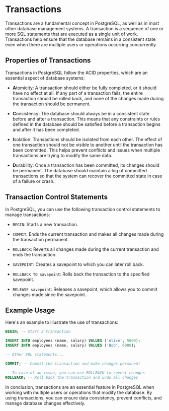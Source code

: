 # Transactions

Transactions are a fundamental concept in PostgreSQL, as well as in most other database management systems. A transaction is a sequence of one or more SQL statements that are executed as a single unit of work. Transactions help ensure that the database remains in a consistent state even when there are multiple users or operations occurring concurrently.

## Properties of Transactions

Transactions in PostgreSQL follow the ACID properties, which are an essential aspect of database systems:

- **A**tomicity: A transaction should either be fully completed, or it should have no effect at all. If any part of a transaction fails, the entire transaction should be rolled back, and none of the changes made during the transaction should be permanent.

- **C**onsistency: The database should always be in a consistent state before and after a transaction. This means that any constraints or rules defined in the database should be satisfied before a transaction begins and after it has been completed.

- **I**solation: Transactions should be isolated from each other. The effect of one transaction should not be visible to another until the transaction has been committed. This helps prevent conflicts and issues when multiple transactions are trying to modify the same data.

- **D**urability: Once a transaction has been committed, its changes should be permanent. The database should maintain a log of committed transactions so that the system can recover the committed state in case of a failure or crash.

## Transaction Control Statements

In PostgreSQL, you can use the following transaction control statements to manage transactions:

- `BEGIN`: Starts a new transaction.

- `COMMIT`: Ends the current transaction and makes all changes made during the transaction permanent.

- `ROLLBACK`: Reverts all changes made during the current transaction and ends the transaction.

- `SAVEPOINT`: Creates a savepoint to which you can later roll back.

- `ROLLBACK TO savepoint`: Rolls back the transaction to the specified savepoint.

- `RELEASE savepoint`: Releases a savepoint, which allows you to commit changes made since the savepoint.

## Example Usage

Here's an example to illustrate the use of transactions:

```sql
BEGIN; -- Start a transaction

INSERT INTO employees (name, salary) VALUES ('Alice', 5000);
INSERT INTO employees (name, salary) VALUES ('Bob', 6000);

-- Other SQL statements...

COMMIT; -- Commit the transaction and make changes permanent

-- In case of an issue, you can use ROLLBACK to revert changes
ROLLBACK; -- Roll back the transaction and undo all changes
```

In conclusion, transactions are an essential feature in PostgreSQL when working with multiple users or operations that modify the database. By using transactions, you can ensure data consistency, prevent conflicts, and manage database changes effectively.